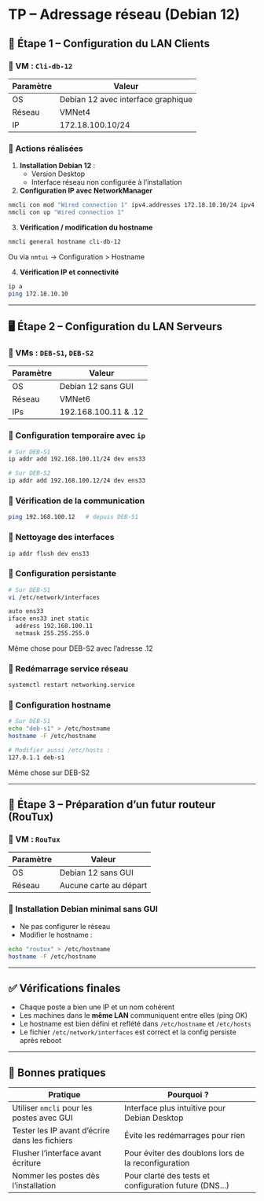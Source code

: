 # TP – Adressage réseau (Debian 12)

## 🧪 Étape 1 – Configuration du LAN Clients

### 🔹 VM : `Cli-db-12`

| Paramètre | Valeur                             |
| --------- | ---------------------------------- |
| OS        | Debian 12 avec interface graphique |
| Réseau    | VMNet4                             |
| IP        | 172.18.100.10/24                   |

### 🔹 Actions réalisées

1. **Installation Debian 12** :
    - Version Desktop
    - Interface réseau non configurée à l’installation
2. **Configuration IP avec NetworkManager**

```bash
nmcli con mod "Wired connection 1" ipv4.addresses 172.18.10.10/24 ipv4.method manual
nmcli con up "Wired connection 1"
```

3. **Vérification / modification du hostname**

```bash
nmcli general hostname cli-db-12
```

Ou via `nmtui` → Configuration > Hostname

4. **Vérification IP et connectivité**

```bash
ip a
ping 172.18.10.10
```

---

## 🖥️ Étape 2 – Configuration du LAN Serveurs

### 🔹 VMs : `DEB-S1`, `DEB-S2`

| Paramètre | Valeur               |
| --------- | -------------------- |
| OS        | Debian 12 sans GUI   |
| Réseau    | VMNet6               |
| IPs       | 192.168.100.11 & .12 |

### 🔹 Configuration temporaire avec `ip`

```bash
# Sur DEB-S1
ip addr add 192.168.100.11/24 dev ens33

# Sur DEB-S2
ip addr add 192.168.100.12/24 dev ens33
```

### 🔹 Vérification de la communication

```bash
ping 192.168.100.12   # depuis DEB-S1
```

### 🔹 Nettoyage des interfaces

```bash
ip addr flush dev ens33
```

### 🔹 Configuration persistante

```bash
# Sur DEB-S1
vi /etc/network/interfaces

auto ens33
iface ens33 inet static
  address 192.168.100.11
  netmask 255.255.255.0
```

Même chose pour DEB-S2 avec l’adresse .12

### 🔹 Redémarrage service réseau

```bash
systemctl restart networking.service
```

### 🔹 Configuration hostname

```bash
# Sur DEB-S1
echo "deb-s1" > /etc/hostname
hostname -F /etc/hostname

# Modifier aussi /etc/hosts :
127.0.1.1 deb-s1
```

Même chose sur DEB-S2

---

## 🚧 Étape 3 – Préparation d’un futur routeur (RouTux)

### 🔹 VM : `RouTux`

| Paramètre | Valeur                 |
| --------- | ---------------------- |
| OS        | Debian 12 sans GUI     |
| Réseau    | Aucune carte au départ |

### 🔹 Installation Debian minimal sans GUI

- Ne pas configurer le réseau
- Modifier le hostname :

```bash
echo "routux" > /etc/hostname
hostname -F /etc/hostname
```

---

## ✅ Vérifications finales

- Chaque poste a bien une IP et un nom cohérent
- Les machines dans le **même LAN** communiquent entre elles (ping OK)
- Le hostname est bien défini et reflété dans `/etc/hostname` et `/etc/hosts`
- Le fichier `/etc/network/interfaces` est correct et la config persiste après reboot

---

## 📌 Bonnes pratiques

|Pratique|Pourquoi ?|
|---|---|
|Utiliser `nmcli` pour les postes avec GUI|Interface plus intuitive pour Debian Desktop|
|Tester les IP avant d’écrire dans les fichiers|Évite les redémarrages pour rien|
|Flusher l’interface avant écriture|Pour éviter des doublons lors de la reconfiguration|
|Nommer les postes dès l’installation|Pour clarté des tests et configuration future (DNS...)|
